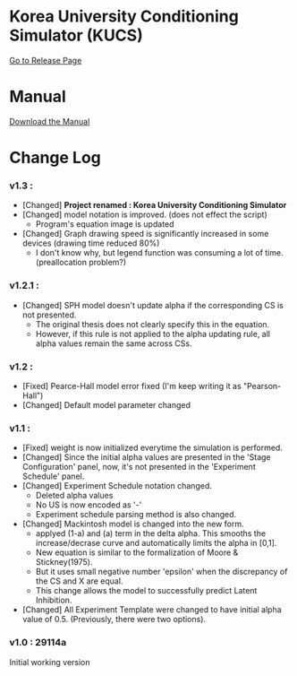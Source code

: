# Korea University Conditioning Simulator (KUCS)

[Go to Release Page](https://github.com/knowblesse/Modeling/releases/tag/v1.3)


# Manual
[Download the Manual](https://github.com/knowblesse/Modeling/blob/main/KUCS/KUCS/KUCS_Doc.pdf)

# Change Log
### v1.3 :
- [Changed] **Project renamed : Korea University Conditioning Simulator**
- [Changed] model notation is improved. (does not effect the script)
    - Program's equation image is updated
- [Changed] Graph drawing speed is significantly increased in some devices (drawing time reduced 80%)
    - I don't know why, but legend function was consuming a lot of time. (preallocation problem?)

### v1.2.1 :
- [Changed] SPH model doesn't update alpha if the corresponding CS is not presented.
    - The original thesis does not clearly specify this in the equation.
    - However, if this rule is not applied to the alpha updating rule, all alpha values remain the same across CSs. 

### v1.2 :
- [Fixed] Pearce-Hall model error fixed (I'm keep writing it as "Pearson-Hall")
- [Changed] Default model parameter changed

### v1.1 : 
- [Fixed] weight is now initialized everytime the simulation is performed.
- [Changed] Since the initial alpha values are presented in the 'Stage Configuration' panel, now, it's not presented in the 'Experiment Schedule' panel.
- [Changed] Experiment Schedule notation changed. 
	- Deleted alpha values
	- No US is now encoded as '-'
	- Experiment schedule parsing method is also changed.
- [Changed] Mackintosh model is changed into the new form. 
	- applyed (1-a) and (a) term in the delta alpha. This smooths the increase/decrase curve and automatically limits the alpha in [0,1].
	- New equation is similar to the formalization of Moore & Stickney(1975).
	- But it uses small negative number 'epsilon' when the discrepancy of the CS and X are equal. 
	- This change allows the model to successfully predict Latent Inhibition.
- [Changed] All Experiment Template were changed to have initial alpha value of 0.5. (Previously, there were two options).

### v1.0 : 29114a
Initial working version



